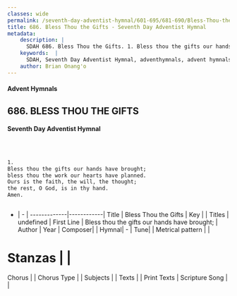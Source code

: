 ```yaml
---
classes: wide
permalink: /seventh-day-adventist-hymnal/601-695/681-690/Bless-Thou-the-Gifts/
title: 686. Bless Thou the Gifts - Seventh Day Adventist Hymnal
metadata:
    description: |
      SDAH 686. Bless Thou the Gifts. 1. Bless thou the gifts our hands have brought; bless thou the work our hearts have planned. Ours is the faith, the will, the thought; the rest, O God, is in thy hand. Amen.
    keywords:  |
      SDAH, Seventh Day Adventist Hymnal, adventhymnals, advent hymnals, Bless Thou the Gifts, Bless thou the gifts our hands have brought; 
    author: Brian Onang'o
---
```


#### Advent Hymnals
## 686. BLESS THOU THE GIFTS
#### Seventh Day Adventist Hymnal

```txt



1.
Bless thou the gifts our hands have brought;
bless thou the work our hearts have planned.
Ours is the faith, the will, the thought;
the rest, O God, is in thy hand.
Amen.



```

- |   -  |
-------------|------------|
Title | Bless Thou the Gifts |
Key |  |
Titles | undefined |
First Line | Bless thou the gifts our hands have brought; |
Author | 
Year | 
Composer|  |
Hymnal|  - |
Tune|  |
Metrical pattern | |
# Stanzas |  |
Chorus |  |
Chorus Type |  |
Subjects |  |
Texts |  |
Print Texts | 
Scripture Song |  |
  
